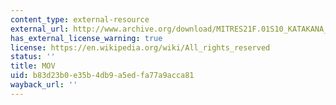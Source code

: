 ```yaml
---
content_type: external-resource
external_url: http://www.archive.org/download/MITRES21F.01S10_KATAKANA_EXERCISES/1b4.mov
has_external_license_warning: true
license: https://en.wikipedia.org/wiki/All_rights_reserved
status: ''
title: MOV
uid: b83d23b0-e35b-4db9-a5ed-fa77a9acca81
wayback_url: ''
---
```

